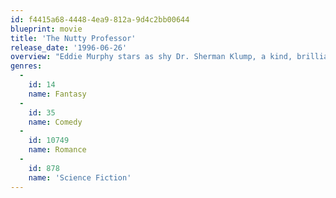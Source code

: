 ```yaml
---
id: f4415a68-4448-4ea9-812a-9d4c2bb00644
blueprint: movie
title: 'The Nutty Professor'
release_date: '1996-06-26'
overview: "Eddie Murphy stars as shy Dr. Sherman Klump, a kind, brilliant, 'calorifically challenged' genetic professor. When beautiful Carla Purty joins the university faculty, Sherman grows desperate to whittle his 400-pound frame down to size and win her heart. So, with one swig of his experimental fat-reducing serum, Sherman becomes 'Buddy Love', a fast-talking, pumped-up , plumped down Don Juan."
genres:
  -
    id: 14
    name: Fantasy
  -
    id: 35
    name: Comedy
  -
    id: 10749
    name: Romance
  -
    id: 878
    name: 'Science Fiction'
---
```

